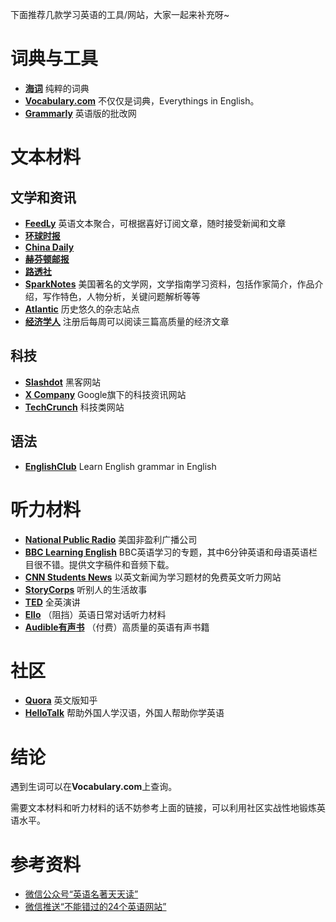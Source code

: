 下面推荐几款学习英语的工具/网站，大家一起来补充呀~

# 词典与工具

- [**海词**](http://dict.cn/) 纯粹的词典
- [**Vocabulary.com**](https://www.vocabulary.com/) 不仅仅是词典，Everythings in English。
- [**Grammarly**](https://www.grammarly.com/) 英语版的批改网

# 文本材料

## 文学和资讯

- [**FeedLy**](https://feedly.com/) 英语文本聚合，可根据喜好订阅文章，随时接受新闻和文章
- [**环球时报**](http://www.globaltimes.cn/)
- [**China Daily**](http://www.chinadaily.com.cn/)
- [**赫芬顿邮报**](https://www.huffingtonpost.com/)
- [**路透社**](http://www.reuters.com/)
- [**SparkNotes**](http://www.sparknotes.com/) 美国著名的文学网，文学指南学习资料，包括作家简介，作品介绍，写作特色，人物分析，关键问题解析等等
- [**Atlantic**](https://www.theatlantic.com/world/) 历史悠久的杂志站点
- [**经济学人**](https://www.economist.com) 注册后每周可以阅读三篇高质量的经济文章

## 科技

- [**Slashdot**](https://slashdot.org/) 黑客网站
- [**X Company**](https://x.company/) Google旗下的科技资讯网站
- [**TechCrunch**](https://techcrunch.com/) 科技类网站

## 语法

- [**EnglishClub**](https://www.englishclub.com/) Learn English grammar in English

# 听力材料

- [**National Public Radio**](http://www.npr.org/) 美国非盈利广播公司 
- [**BBC Learning English**](http://www.bbc.co.uk/learningenglish/) BBC英语学习的专题，其中6分钟英语和母语英语栏目很不错。提供文字稿件和音频下载。
- [**CNN Students News**](http://edition.cnn.com/cnn10) 以英文新闻为学习题材的免费英文听力网站
- [**StoryCorps**](https://storycorps.org/) 听别人的生活故事
- [**TED**](https://www.ted.com/) 全英演讲
- [**Ello**](http://www.elllo.org) （阻挡）英语日常对话听力材料
- [**Audible有声书**](http://www.audible.com/) （付费）高质量的英语有声书籍

# 社区

- [**Quora**](https://www.quora.com/) 英文版知乎
- [**HelloTalk**](https://www.hellotalk.com/) 帮助外国人学汉语，外国人帮助你学英语

# 结论

遇到生词可以在**Vocabulary.com**上查询。

需要文本材料和听力材料的话不妨参考上面的链接，可以利用社区实战性地锻炼英语水平。

# 参考资料

- [微信公众号“英语名著天天读”](http://mp.weixin.qq.com/s?__biz=MjM5MDgzMDYyMA==&mid=2675744142&idx=3&sn=b0a283d45ff39d6e7dea67d5aaf27812&chksm=bc36e4fd8b416deb0b4554c8989d3122eb24d91ed257e6d943f8d0539ad9c54197bd3c304e74&mpshare=1&scene=1&srcid=0417eR1WHGME4uL6IsAN36CZ#rd)
- [微信推送“不能错过的24个英语网站”](http://mp.weixin.qq.com/s/HnloT37idNmcqObx1NkAYQ)
